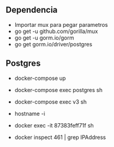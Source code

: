
## Dependencia

- Importar mux para pegar parametros
- go get -u github.com/gorilla/mux
- go get -u gorm.io/gorm
- go get gorm.io/driver/postgres

## Postgres

- docker-compose up

- docker-compose exec postgres sh
- docker-compose exec v3 sh
- hostname -i
- docker exec -it 87383feff71f sh

- docker inspect 461 | grep IPAddress